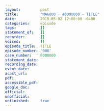 ```yaml
---
layout:         post
title:          "MAG000 - #0000000 - TITLE"
date:           2019-05-02 12:00:00 -0400
categories:     episode
tags:           []
statement_of:   []
recorder:       []
voiced:         []
episode_title:  TITLE
episode_number: '000'
case_number:    0000000
statement_date: 
recording_date: 
event_date:     
acast_url:      
pdf:            
accessible_pdf: 
google_doc:     
official:       
unofficial:     
unfinished:     true
---
```


